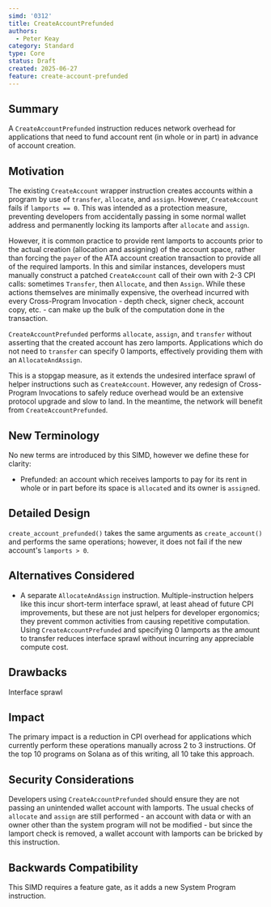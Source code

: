 ```yaml
---
simd: '0312'
title: CreateAccountPrefunded
authors:
  - Peter Keay
category: Standard
type: Core
status: Draft
created: 2025-06-27
feature: create-account-prefunded
---
```


## Summary

A `CreateAccountPrefunded` instruction reduces network overhead for
applications that need to fund account rent (in whole or in part) in advance
of account creation.

## Motivation

The existing `CreateAccount` wrapper instruction creates accounts within a
program by use of `transfer`, `allocate`, and `assign`. However,
`CreateAccount` fails if `lamports == 0`. This was intended as a protection
measure, preventing developers from accidentally passing in some normal
wallet address and permanently locking its lamports after `allocate` and
`assign`.

However, it is common practice to provide rent lamports to accounts prior to
the actual creation (allocation and assigning) of the account space, rather
than forcing the `payer` of the ATA account creation transaction to provide
all of the required lamports. In this and similar instances, developers must
manually construct a patched `CreateAccount` call of their own with 2-3 CPI
calls: sometimes `Transfer`, then `Allocate`, and then `Assign`. While these
actions themselves are minimally expensive, the overhead incurred with every
Cross-Program Invocation - depth check, signer check, account copy, etc. -
can make up the bulk of the computation done in the transaction.

`CreateAccountPrefunded` performs `allocate`, `assign`, and `transfer`
without asserting that the created account has zero lamports. Applications
which do not need to `transfer` can specify 0 lamports, effectively providing
them with an `AllocateAndAssign`.

This is a stopgap measure, as it extends the undesired interface sprawl of
helper instructions such as `CreateAccount`. However, any redesign of
Cross-Program Invocations to safely reduce overhead would be an extensive
protocol upgrade and slow to land. In the meantime, the network will benefit
from `CreateAccountPrefunded`.

## New Terminology

No new terms are introduced by this SIMD, however we define these for clarity:

* Prefunded: an account which receives lamports to pay for its rent in whole
or in part before its space is `allocate`d and its owner is `assign`ed.

## Detailed Design

`create_account_prefunded()` takes the same arguments as `create_account()`
and performs the same operations; however, it does not fail if the new
account's `lamports > 0`.

## Alternatives Considered

* A separate `AllocateAndAssign` instruction. Multiple-instruction helpers
like this incur short-term interface sprawl, at least ahead of future CPI
improvements, but these are not just helpers for developer ergonomics; they
prevent common activities from causing repetitive computation. Using
`CreateAccountPrefunded` and specifying 0 lamports as the amount to transfer
reduces interface sprawl without incurring any appreciable compute cost.

## Drawbacks

Interface sprawl

## Impact

The primary impact is a reduction in CPI overhead for applications which
currently perform these operations manually across 2 to 3 instructions. Of
the top 10 programs on Solana as of this writing, all 10 take this approach.

## Security Considerations

Developers using `CreateAccountPrefunded` should ensure they are not passing
an unintended wallet account with lamports. The usual checks of `allocate`
and `assign` are still performed - an account with data or with an owner
other than the system program will not be modified - but since the lamport
check is removed, a wallet account with lamports can be bricked by this
instruction.

## Backwards Compatibility

This SIMD requires a feature gate, as it adds a new System Program
instruction.
